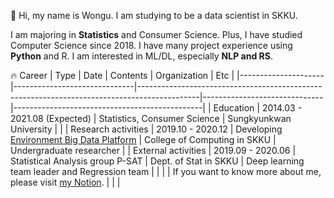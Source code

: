 :wave: Hi, my name is Wongu. I am studying to be a data scientist in SKKU. 
  
I am majoring in **Statistics** and Consumer Science. Plus, I have studied Computer Science since 2018. I have many project experience using **Python** and R. I am interested in ML/DL, especially **NLP and RS**. <!--Nowdays, I am studying text2image model by myself. -->

:fire: Career
| Type                | Date                         | Contents                                                                                    | Organization                 | Etc                                           |
|---------------------|------------------------------|---------------------------------------------------------------------------------------------|------------------------------|-----------------------------------------------|
| Education           | 2014.03 - 2021.08 (Expected) | Statistics, Consumer Science                                                                | Sungkyunkwan University      |                                               |
| Research activities | 2019.10 - 2020.12            | Developing [Environment Big Data Platform](https://www.bigdata-environment.kr/user/main.do) | College of Computing in SKKU | Undergraduate researcher                      |
| External activities | 2019.09 - 2020.06            | Statistical Analysis group P-SAT                                                            | Dept. of Stat in SKKU        | Deep learning team leader and Regression team |
|                     |                              | If you want to know more about me, please visit [my Notion](https://bit.ly/3bI1w6y).        |                              |                                               |


<!--
**circle-sphere/circle-sphere** is a ✨ _special_ ✨ repository because its `README.md` (this file) appears on your GitHub profile.

Here are some ideas to get you started:

- 🔭 I’m currently working on ...
- 🌱 I’m currently learning ...
- 👯 I’m looking to collaborate on ...
- 🤔 I’m looking for help with ...
- 💬 Ask me about ...
- 📫 How to reach me: ...
- 😄 Pronouns: ...
- ⚡ Fun fact: ...
-->
